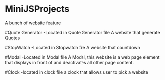 # MiniJSProjects
A bunch of website feature

#Quote Generator
-Located in Quote Generator file
A website that generate Quotes

#StopWatch
-Located in Stopwatch file
A website that countdown

#Modal
-Located in Modal file
A Modal, this website is a web page element that displays in front of and deactivates all other page content.

#Clock
-located in clock file
a clock that allows user to pick a website
